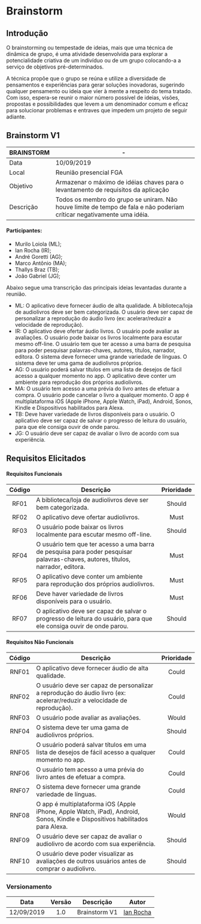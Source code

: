 # Brainstorm

## Introdução

O brainstorming ou tempestade de ideias, mais que uma técnica de dinâmica de grupo, é uma atividade desenvolvida para explorar a potencialidade criativa de um indivíduo ou de um grupo colocando-a a serviço de objetivos pré-determinados.

A técnica propõe que o grupo se reúna e utilize a diversidade de pensamentos e experiências para gerar soluções inovadoras, sugerindo qualquer pensamento ou ideia que vier à mente a respeito do tema tratado. Com isso, espera-se reunir o maior número possível de ideias, visões, propostas e possibilidades que levem a um denominador comum e eficaz para solucionar problemas e entraves que impedem um projeto de seguir adiante.

## Brainstorm V1

| BRAINSTORM | - |
| ---------- | --- |
| Data | 10/09/2019 |
| Local | Reunião presencial FGA
| Objetivo | Armazenar o máximo de idéias chaves para o levantamento de requisitos da aplicação
| Descrição | Todos os membro do grupo se uniram. Não houve limite de tempo de fala e não poderiam críticar negativamente uma idéia.|

#### Participantes:
- Murilo Loiola (ML);
- Ian Rocha (IR);
- André Goretti (AG);
- Marco Antônio (MA);
- Thallys Braz (TB);
- João Gabriel (JG);

Abaixo segue uma transcrição das principais ideias levantadas durante a reunião.

* ML: O aplicativo deve fornecer áudio de alta qualidade. A biblioteca/loja de audiolivros deve ser bem categorizada. O usuário deve ser capaz de personalizar a reprodução do áudio livro (ex: acelerar/reduzir a velocidade de reprodução).
* IR: O aplicativo deve ofertar áudio livros. O usuário pode avaliar as avaliações. O usuário pode baixar os livros localmente para escutar mesmo off-line. O usuário tem que ter acesso a uma barra de pesquisa para poder pesquisar palavras-chaves, autores, títulos, narrador, editora. O sistema deve fornecer uma grande variedade de línguas. O sistema deve ter uma gama de audiolivros próprios.
* AG: O usuário poderá salvar títulos em uma lista de desejos de fácil acesso a qualquer momento no app. O aplicativo deve conter um ambiente para reprodução dos próprios audiolivros.
* MA: O usuário tem acesso a uma prévia do livro antes de efetuar a compra. O usuário pode cancelar o livro a qualquer momento. O app é multiplataforma iOS (Apple iPhone, Apple Watch, iPad), Android, Sonos, Kindle e Dispositivos habilitados para Alexa.
* TB: Deve haver variedade de livros disponíveis para o usuário. O aplicativo deve ser capaz de salvar o progresso de leitura do usuário, para que ele consiga ouvir de onde parou.
* JG: O usuário deve ser capaz de avaliar o livro de acordo com sua experiência. 

## Requisitos Elicitados

#### Requisitos Funcionais

|Código | Descrição | Prioridade |
| :----: | --------- | :-----------: |
| RF01 | A biblioteca/loja de audiolivros deve ser bem categorizada. | Should
RF02 | O aplicativo deve ofertar audiolivros. | Must
RF03 | O usuário pode baixar os livros localmente para escutar mesmo off-line. | Should
RF04 | O usuário tem que ter acesso a uma barra de pesquisa para poder pesquisar palavras-chaves, autores, títulos, narrador, editora. | Must
RF05 | O aplicativo deve conter um ambiente para reprodução dos próprios audiolivros. | Must
RF06 | Deve haver variedade de livros disponíveis para o usuário. | Must
RF07 | O aplicativo deve ser capaz de salvar o progresso de leitura do usuário, para que ele consiga ouvir de onde parou. | Should

#### Requisitos Não Funcionais

|Código | Descrição | Prioridade |
| :----: | --------- | :-----------: |
RNF01 | O aplicativo deve fornecer áudio de alta qualidade. | Could
RNF02 | O usuário deve ser capaz de personalizar a reprodução do áudio livro (ex: acelerar/reduzir a velocidade de reprodução). | Could
RNF03 | O usuário pode avaliar as avaliações. | Would
RNF04 | O sistema deve ter uma gama de audiolivros próprios. | Should
RNF05 | O usuário poderá salvar títulos em uma lista de desejos de fácil acesso a qualquer momento no app. | Could
RNF06 | O usuário tem acesso a uma prévia do livro antes de efetuar a compra. | Could
RNF07 | O sistema deve fornecer uma grande variedade de línguas. | Could
RNF08 | O app é multiplataforma iOS (Apple iPhone, Apple Watch, iPad), Android, Sonos, Kindle e Dispositivos habilitados para Alexa. | Would
RNF09 | O usuário deve ser capaz de avaliar o audiolivro de acordo com sua experiência. | Should
RNF10 | O usuário deve poder visualizar as avaliações de outros usuários antes de comprar o audiolivro. | Should

### Versionamento
| Data | Versão | Descrição | Autor |
| :--: | :---:  | --------- | :---: |
| 12/09/2019 | 1.0 | Brainstorm V1 | [Ian Rocha](https://github.com/IanPSRocha) |